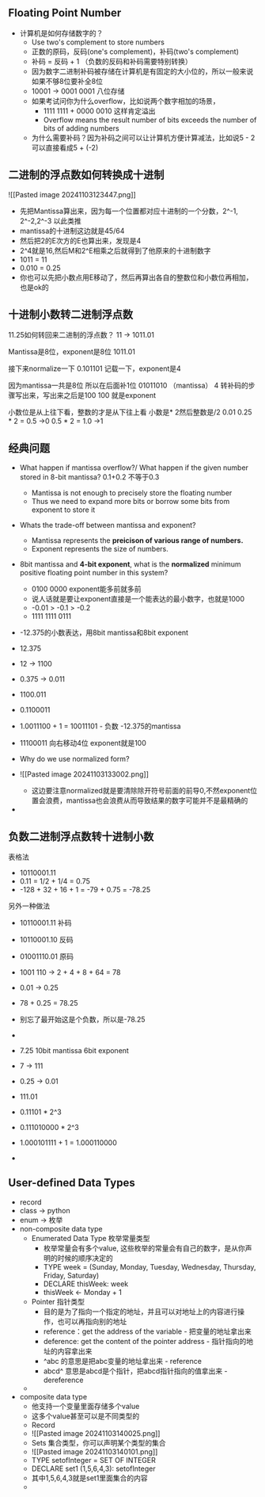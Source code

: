 ## Floating Point Number
- 计算机是如何存储数字的？
	- Use two's complement to store numbers
	- 正数的原码，反码(one's complement)，补码(two's complement)
	- 补码 = 反码 + 1   （负数的反码和补码需要特别转换）
	- 因为数字二进制补码被存储在计算机是有固定的大小位的，所以一般来说如果不够8位要补全8位
	- 10001 -> 0001 0001   八位存储
	- 如果考试问你为什么overflow，比如说两个数字相加的场景，
		- 1111 1111 + 0000 0010 这样肯定溢出
		- Overflow means the result number of bits exceeds the number of bits of adding numbers
	- 为什么需要补码？因为补码之间可以让计算机方便计算减法，比如说5 - 2 可以直接看成5 + (-2)

## 二进制的浮点数如何转换成十进制
![[Pasted image 20241103123447.png]]

- 先把Mantissa算出来，因为每一个位置都对应十进制的一个分数，2^-1, 2^-2,2^-3 以此类推
- mantissa的十进制这边就是45/64
- 然后把2的E次方的E也算出来，发现是4
- 2^4就是16,然后M和2^E相乘之后就得到了他原来的十进制数字
- 1011 = 11
- 0.010 = 0.25
- 你也可以先把小数点用E移动了，然后再算出各自的整数位和小数位再相加，也是ok的

## 十进制小数转二进制浮点数
11.25如何转回来二进制的浮点数？
11 -> 1011.01

Mantissa是8位，exponent是8位
1011.01

接下来normalize一下
0.101101     记载一下，exponent是4

因为mantissa一共是8位
所以在后面补1位
01011010  （mantissa）
4 转补码的步骤写出来，写出来之后是100
100 就是exponent


小数位是从上往下看，整数的才是从下往上看
小数是* 2然后整数是/2
0.01
0.25 *  2 = 0.5      ->0
0.5 * 2 = 1.0          ->1



## 经典问题
- What happen if mantissa overflow?/ What happen if the given number stored in 8-bit mantissa?  0.1+0.2 不等于0.3
	- Mantissa is not enough to precisely store the floating number
	- Thus we need to expand more bits or borrow some bits from exponent to store it
- Whats the trade-off between mantissa and exponent?
	- Mantissa represents the **preicison of various range of numbers.**
	- Exponent represents the size of numbers.
- 8bit mantissa and **4-bit exponent**, what is the **normalized** minimum positive floating point number in this system?
	- 0100 0000   exponent能多前就多前
	- 说人话就是要让exponent直接是一个能表达的最小数字，也就是1000
	- -0.01 > -0.1  >  -0.2 
	- 1111 1111   0111
- -12.375的小数表达，用8bit mantissa和8bit exponent
- 12.375        
- 12   -> 1100
- 0.375 -> 0.011
- 1100.011
- 0.1100011
- 1.0011100 + 1 = 10011101 - 负数 -12.375的mantissa

- 11100011    向右移动4位 exponent就是100

- Why do we use normalized form?
- ![[Pasted image 20241103133002.png]]
	- 这边要注意normalized就是要清除除开符号前面的前导0,不然exponent位置会浪费，mantissa也会浪费从而导致结果的数字可能并不是最精确的
- 


## 负数二进制浮点数转十进制小数
表格法
- 10110001.11
- 0.11 = 1/2 + 1/4 = 0.75
- -128 + 32 + 16 + 1 = -79 + 0.75 = -78.25

另外一种做法
- 10110001.11 补码
- 10110001.10 反码
- 01001110.01 原码
- 1001 110 -> 2 + 4 + 8 + 64 = 78
- 0.01 -> 0.25
- 78 + 0.25 = 78.25
- 别忘了最开始这是个负数，所以是-78.25
- 



- 7.25   10bit mantissa 6bit exponent
- 7 -> 111
- 0.25 -> 0.01
- 111.01
- 0.11101 * 2^3
- 0.111010000 * 2^3
- 1.000101111 + 1 = 1.000110000
- 




## User-defined Data Types
- record
- class  -> python
- enum -> 枚举
- non-composite data type
	- Enumerated Data Type 枚举常量类型
		- 枚举常量会有多个value, 这些枚举的常量会有自己的数字，是从你声明的时候的顺序决定的
		- TYPE week = (Sunday, Monday, Tuesday, Wednesday, Thursday, Friday, Saturday)
		- DECLARE thisWeek: week
		- thisWeek <- Monday + 1   
	- Pointer 指针类型
		- 目的是为了指向一个指定的地址，并且可以对地址上的内容进行操作，也可以再指向别的地址
		- reference：get the address of the variable - 把变量的地址拿出来
		- deference: get the content of the pointer address - 指针指向的地址的内容拿出来
		- ^abc   的意思是把abc变量的地址拿出来 - reference
		- abcd^  意思是abcd是个指针，把abcd指针指向的值拿出来 - dereference
	- 
- composite data type
	- 他支持一个变量里面存储多个value
	- 这多个value甚至可以是不同类型的
	- Record
	- ![[Pasted image 20241103140025.png]]
	- Sets 集合类型，你可以声明某个类型的集合
	- ![[Pasted image 20241103140101.png]]
	- TYPE setofInteger = SET OF INTEGER
	- DECLARE set1 (1,5,6,4,3): setofInteger
	- 其中1,5,6,4,3就是set1里面集合的内容
	- 